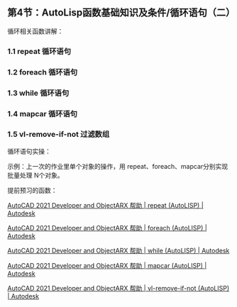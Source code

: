 ## 第4节：AutoLisp函数基础知识及条件/循环语句（二）

循环相关函数讲解：

### 1.1 repeat 循环语句

### 1.2 foreach 循环语句

### 1.3 while 循环语句

### 1.4 mapcar 循环语句

### 1.5 vl-remove-if-not 过滤数组

循环语句实操：

示例：上一次的作业里单个对象的操作，用 repeat、foreach、mapcar分别实现批量处理 N个对象。

提前预习的函数：

[AutoCAD 2021 Developer and ObjectARX 帮助 | repeat (AutoLISP) | Autodesk](https://help.autodesk.com/view/OARX/2021/CHS/?guid=GUID-413F72B4-BA37-4E5E-9D51-A0091130A317)

[AutoCAD 2021 Developer and ObjectARX 帮助 | foreach (AutoLISP) | Autodesk](https://help.autodesk.com/view/OARX/2021/CHS/?guid=GUID-BE6A23C4-4E18-45A6-854E-2DE9574A6925)

[AutoCAD 2021 Developer and ObjectARX 帮助 | while (AutoLISP) | Autodesk](https://help.autodesk.com/view/OARX/2021/CHS/?guid=GUID-E7C900DB-8B66-4109-BEF6-B0A18E8CF6B6)

[AutoCAD 2021 Developer and ObjectARX 帮助 | mapcar (AutoLISP) | Autodesk](https://help.autodesk.com/view/OARX/2021/CHS/?guid=GUID-8802AE73-1A05-457E-8A51-09677C23E26E)

[AutoCAD 2021 Developer and ObjectARX 帮助 | vl-remove-if-not (AutoLISP) | Autodesk](https://help.autodesk.com/view/OARX/2021/CHS/?guid=GUID-53D12042-8DE3-4DAA-83BD-8ABB376ACA97)
